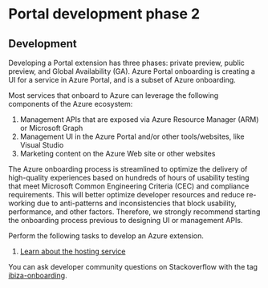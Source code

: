 # Portal development phase 2
  
## Development

Developing a Portal extension has three phases: private preview, public preview, and Global Availability (GA). Azure Portal onboarding is creating a UI for a service in Azure Portal, and is a subset of Azure onboarding.

Most services that onboard to Azure can leverage the following components of the Azure ecosystem:
1. Management APIs that are exposed via Azure Resource Manager (ARM) or Microsoft Graph
1. Management UI in the Azure Portal and/or other tools/websites, like Visual Studio
1. Marketing content on the Azure Web site or other websites

The Azure onboarding process is streamlined to optimize the delivery of high-quality experiences based on hundreds of hours of usability testing that meet Microsoft Common Engineering Criteria (CEC) and compliance requirements. This will better optimize developer resources and reduce re-working due to anti-patterns and inconsistencies that block usability, performance, and other factors. Therefore, we strongly recommend starting the onboarding process previous to designing UI or management APIs.

Perform the following tasks to develop an Azure extension.

1. [Learn about the hosting service](portalfx-extensions-hosting-service-overview.md)



You can ask developer community questions on Stackoverflow with the tag [ibiza-onboarding](https://stackoverflow.microsoft.com/questions/tagged/ibiza-onboarding).
